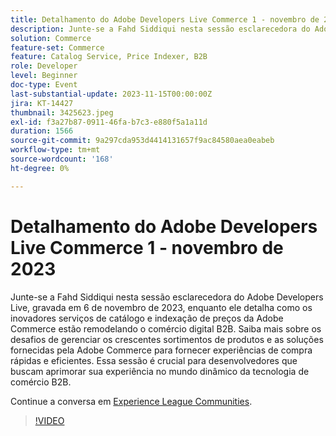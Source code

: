 ```yaml
---
title: Detalhamento do Adobe Developers Live Commerce 1 - novembro de 2023
description: Junte-se a Fahd Siddiqui nesta sessão esclarecedora do Adobe Developers Live, gravada em 6 de novembro de 2023, enquanto ele detalha como os inovadores serviços de catálogo e indexação de preços da Adobe Commerce estão remodelando o comércio digital B2B. Saiba mais sobre os desafios de gerenciar os crescentes sortimentos de produtos e as soluções fornecidas pela Adobe Commerce para fornecer experiências de compra rápidas e eficientes. Essa sessão é crucial para desenvolvedores que buscam aprimorar sua experiência no mundo dinâmico da tecnologia de comércio B2B.
solution: Commerce
feature-set: Commerce
feature: Catalog Service, Price Indexer, B2B
role: Developer
level: Beginner
doc-type: Event
last-substantial-update: 2023-11-15T00:00:00Z
jira: KT-14427
thumbnail: 3425623.jpeg
exl-id: f3a27b87-0911-46fa-b7c3-e880f5a1a11d
duration: 1566
source-git-commit: 9a297cda953d4414131657f9ac84580aea0eabeb
workflow-type: tm+mt
source-wordcount: '168'
ht-degree: 0%

---
```


# Detalhamento do Adobe Developers Live Commerce 1 - novembro de 2023

Junte-se a Fahd Siddiqui nesta sessão esclarecedora do Adobe Developers Live, gravada em 6 de novembro de 2023, enquanto ele detalha como os inovadores serviços de catálogo e indexação de preços da Adobe Commerce estão remodelando o comércio digital B2B. Saiba mais sobre os desafios de gerenciar os crescentes sortimentos de produtos e as soluções fornecidas pela Adobe Commerce para fornecer experiências de compra rápidas e eficientes. Essa sessão é crucial para desenvolvedores que buscam aprimorar sua experiência no mundo dinâmico da tecnologia de comércio B2B.

Continue a conversa em [Experience League Communities](https://adobe.ly/3rJfZcN).

>[!VIDEO](https://video.tv.adobe.com/v/3425623/?learn=on)
